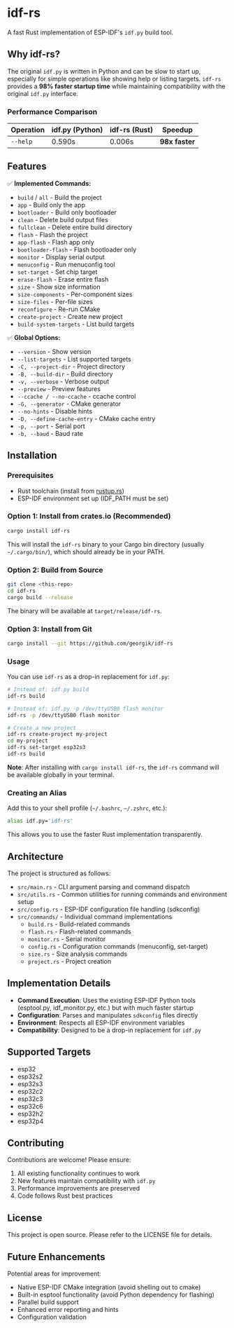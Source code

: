 # idf-rs

A fast Rust implementation of ESP-IDF's `idf.py` build tool.

## Why idf-rs?

The original `idf.py` is written in Python and can be slow to start up, especially for simple operations like showing help or listing targets. `idf-rs` provides a **98% faster startup time** while maintaining compatibility with the original `idf.py` interface.

### Performance Comparison

| Operation | idf.py (Python) | idf-rs (Rust) | Speedup |
|-----------|-----------------|---------------|---------|
| `--help`  | 0.590s         | 0.006s        | **98x faster** |

## Features

✅ **Implemented Commands:**
- `build` / `all` - Build the project
- `app` - Build only the app
- `bootloader` - Build only bootloader
- `clean` - Delete build output files
- `fullclean` - Delete entire build directory
- `flash` - Flash the project
- `app-flash` - Flash app only
- `bootloader-flash` - Flash bootloader only
- `monitor` - Display serial output
- `menuconfig` - Run menuconfig tool
- `set-target` - Set chip target
- `erase-flash` - Erase entire flash
- `size` - Show size information
- `size-components` - Per-component sizes
- `size-files` - Per-file sizes
- `reconfigure` - Re-run CMake
- `create-project` - Create new project
- `build-system-targets` - List build targets

✅ **Global Options:**
- `--version` - Show version
- `--list-targets` - List supported targets
- `-C, --project-dir` - Project directory
- `-B, --build-dir` - Build directory
- `-v, --verbose` - Verbose output
- `--preview` - Preview features
- `--ccache / --no-ccache` - ccache control
- `-G, --generator` - CMake generator
- `--no-hints` - Disable hints
- `-D, --define-cache-entry` - CMake cache entry
- `-p, --port` - Serial port
- `-b, --baud` - Baud rate

## Installation

### Prerequisites

- Rust toolchain (install from [rustup.rs](https://rustup.rs/))
- ESP-IDF environment set up (IDF_PATH must be set)

### Option 1: Install from crates.io (Recommended)

```bash
cargo install idf-rs
```

This will install the `idf-rs` binary to your Cargo bin directory (usually `~/.cargo/bin/`), which should already be in your PATH.

### Option 2: Build from Source

```bash
git clone <this-repo>
cd idf-rs
cargo build --release
```

The binary will be available at `target/release/idf-rs`.

### Option 3: Install from Git

```bash
cargo install --git https://github.com/georgik/idf-rs
```

### Usage

You can use `idf-rs` as a drop-in replacement for `idf.py`:

```bash
# Instead of: idf.py build
idf-rs build

# Instead of: idf.py -p /dev/ttyUSB0 flash monitor
idf-rs -p /dev/ttyUSB0 flash monitor

# Create a new project
idf-rs create-project my-project
cd my-project
idf-rs set-target esp32s3
idf-rs build
```

**Note**: After installing with `cargo install idf-rs`, the `idf-rs` command will be available globally in your terminal.

### Creating an Alias

Add this to your shell profile (`~/.bashrc`, `~/.zshrc`, etc.):

```bash
alias idf.py='idf-rs'
```

This allows you to use the faster Rust implementation transparently.

## Architecture

The project is structured as follows:

- `src/main.rs` - CLI argument parsing and command dispatch
- `src/utils.rs` - Common utilities for running commands and environment setup
- `src/config.rs` - ESP-IDF configuration file handling (sdkconfig)
- `src/commands/` - Individual command implementations
  - `build.rs` - Build-related commands
  - `flash.rs` - Flash-related commands
  - `monitor.rs` - Serial monitor
  - `config.rs` - Configuration commands (menuconfig, set-target)
  - `size.rs` - Size analysis commands
  - `project.rs` - Project creation

## Implementation Details

- **Command Execution**: Uses the existing ESP-IDF Python tools (esptool.py, idf_monitor.py, etc.) but with much faster startup
- **Configuration**: Parses and manipulates `sdkconfig` files directly
- **Environment**: Respects all ESP-IDF environment variables
- **Compatibility**: Designed to be a drop-in replacement for `idf.py`

## Supported Targets

- esp32
- esp32s2
- esp32s3  
- esp32c2
- esp32c3
- esp32c6
- esp32h2
- esp32p4

## Contributing

Contributions are welcome! Please ensure:

1. All existing functionality continues to work
2. New features maintain compatibility with `idf.py`
3. Performance improvements are preserved
4. Code follows Rust best practices

## License

This project is open source. Please refer to the LICENSE file for details.

## Future Enhancements

Potential areas for improvement:
- Native ESP-IDF CMake integration (avoid shelling out to cmake)
- Built-in esptool functionality (avoid Python dependency for flashing)
- Parallel build support
- Enhanced error reporting and hints
- Configuration validation